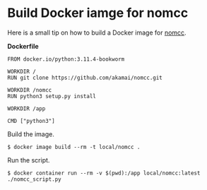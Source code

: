 # Build Docker iamge for nomcc

Here is a small tip on how to build a Docker image for [nomcc](https://github.com/akamai/nomcc).

**Dockerfile**
```text
FROM docker.io/python:3.11.4-bookworm

WORKDIR /
RUN git clone https://github.com/akamai/nomcc.git

WORKDIR /nomcc
RUN python3 setup.py install

WORKDIR /app

CMD ["python3"]
```

Build the image.
```text
$ docker image build --rm -t local/nomcc .
```

Run the script.
```text
$ docker container run --rm -v $(pwd):/app local/nomcc:latest ./nomcc_script.py
```
